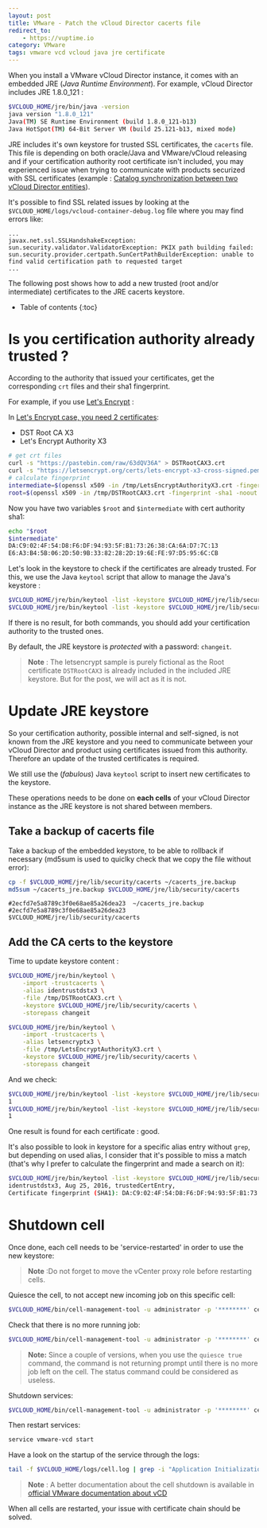 ```yaml
---
layout: post
title: VMware - Patch the vCloud Director cacerts file
redirect_to:
    - https://vuptime.io
category: VMware
tags: vmware vcd vcloud java jre certificate
---
```


When you install a VMware vCloud Director instance, it comes with an embedded JRE (*Java Runtime Environment*). For example, vCloud Director includes JRE 1.8.0_121 :

```bash
$VCLOUD_HOME/jre/bin/java -version
java version "1.8.0_121"
Java(TM) SE Runtime Environment (build 1.8.0_121-b13)
Java HotSpot(TM) 64-Bit Server VM (build 25.121-b13, mixed mode)
```

JRE includes it's own keystore for trusted SSL certificates, the `cacerts` file. This file is depending on both oracle/Java and VMware/vCloud releasing and if your certification authority root certificate isn't included, you may experienced issue when trying to communicate with products securized with SSL certificates (example : [Catalog synchronization between two vCloud Director entities](/2017/08/02/VMware-ExploreVCD-catalog-publishing-feature/)).

It's possible to find SSL related issues by looking at the `$VCLOUD_HOME/logs/vcloud-container-debug.log` file where you may find errors like:
```
...
javax.net.ssl.SSLHandshakeException: sun.security.validator.ValidatorException: PKIX path building failed: sun.security.provider.certpath.SunCertPathBuilderException: unable to find valid certification path to requested target
...
```

The following post shows how to add a new trusted (root and/or intermediate) certificates to the JRE cacerts keystore.

* Table of contents
{:toc}

# Is you certification authority already trusted ?

According to the authority that issued your certificates, get the corresponding `crt` files and their sha1 fingerprint.

For example, if you use [Let's Encrypt](https://letsencrypt.org) :

In [Let's Encrypt case, you need 2 certificates](https://letsencrypt.org/certificates/):
* DST Root CA X3
* Let's Encrypt Authority X3

```bash
# get crt files
curl -s "https://pastebin.com/raw/63dQV36A" > DSTRootCAX3.crt
curl -s "https://letsencrypt.org/certs/lets-encrypt-x3-cross-signed.pem.txt" > LetsEncryptAuthorityX3.crt
# calculate fingerprint
intermediate=$(openssl x509 -in /tmp/LetsEncryptAuthorityX3.crt -fingerprint -sha1 -noout | cut -d'=' -f2)
root=$(openssl x509 -in /tmp/DSTRootCAX3.crt -fingerprint -sha1 -noout | cut -d'=' -f2)
```

Now you have two variables `$root` and `$intermediate` with cert authority sha1:
```bash
echo "$root
$intermediate"
DA:C9:02:4F:54:D8:F6:DF:94:93:5F:B1:73:26:38:CA:6A:D7:7C:13
E6:A3:B4:5B:06:2D:50:9B:33:82:28:2D:19:6E:FE:97:D5:95:6C:CB
```

Let's look in the keystore to check if the certificates are already trusted. For this, we use the Java `keytool` script that allow to manage the Java's keystore :

```bash
$VCLOUD_HOME/jre/bin/keytool -list -keystore $VCLOUD_HOME/jre/lib/security/cacerts -storepass changeit | grep -i -B1 $root
$VCLOUD_HOME/jre/bin/keytool -list -keystore $VCLOUD_HOME/jre/lib/security/cacerts -storepass changeit | grep -i -B1 $intermediate
```

If there is no result, for both commands, you should add your certification authority to the trusted ones.

By default, the JRE keystore is *protected* with a password: `changeit`.

> **Note** : The letsencrypt sample is purely fictional as the Root certificate `DSTRootCAX3` is already included in the included JRE keystore. But for the post, we will act as it is not.

# Update JRE keystore

So your certification authority, possible internal and self-signed, is not known from the JRE keystore and you need to communicate between your vCloud Director and product using certificates issued from this authority. Therefore an update of the trusted certificates is required.

We still use the (*fabulous*) Java `keytool` script to insert new certificates to the keystore.

These operations needs to be done on **each cells** of your vCloud Director instance as the JRE keystore is not shared between members.

## Take a backup of cacerts file

Take a backup of the embedded keystore, to be able to rollback if necessary (md5sum is used to quiclky check that we copy the file without error):

```bash
cp -f $VCLOUD_HOME/jre/lib/security/cacerts ~/cacerts_jre.backup
md5sum ~/cacerts_jre.backup $VCLOUD_HOME/jre/lib/security/cacerts
```

```
#2ecfd7e5a8789c3f0e68ae85a26dea23  ~/cacerts_jre.backup
#2ecfd7e5a8789c3f0e68ae85a26dea23  $VCLOUD_HOME/jre/lib/security/cacerts
```

## Add the CA certs to the keystore

Time to update keystore content :

```bash
$VCLOUD_HOME/jre/bin/keytool \
    -import -trustcacerts \
    -alias identrustdstx3 \
    -file /tmp/DSTRootCAX3.crt \
    -keystore $VCLOUD_HOME/jre/lib/security/cacerts \
    -storepass changeit

$VCLOUD_HOME/jre/bin/keytool \
    -import -trustcacerts \
    -alias letsencryptx3 \
    -file /tmp/LetsEncryptAuthorityX3.crt \
    -keystore $VCLOUD_HOME/jre/lib/security/cacerts \
    -storepass changeit
```

And we check:
```bash
$VCLOUD_HOME/jre/bin/keytool -list -keystore $VCLOUD_HOME/jre/lib/security/cacerts -storepass changeit | grep -i $root -c
1
$VCLOUD_HOME/jre/bin/keytool -list -keystore $VCLOUD_HOME/jre/lib/security/cacerts -storepass changeit | grep -i $intermediate -c
1
```

One result is found for each certificate : good.

It's also possible to look in keystore for a specific alias entry without `grep`, but depending on used alias, I consider that it's possible to miss a match (that's why I prefer to calculate the fingerprint and made a search on it):

```bash
$VCLOUD_HOME/jre/bin/keytool -list -keystore $VCLOUD_HOME/jre/lib/security/cacerts -storepass changeit -alias "identrustdstx3"
identrustdstx3, Aug 25, 2016, trustedCertEntry,
Certificate fingerprint (SHA1): DA:C9:02:4F:54:D8:F6:DF:94:93:5F:B1:73:26:38:CA:6A:D7:7C:13
```

# Shutdown cell

Once done, each cell needs to be 'service-restarted' in order to use the new keystore:

> **Note** :Do not forget to move the vCenter proxy role before restarting cells.

Quiesce the cell, to not accept new incoming job on this specific cell:

```bash
$VCLOUD_HOME/bin/cell-management-tool -u administrator -p '********' cell -quiesce true
```

Check that there is no more running job:

```bash
$VCLOUD_HOME/bin/cell-management-tool -u administrator -p '********' cell -status
```

> **Note:** Since a couple of versions, when you use the `quiesce true` command, the command is not returning prompt until there is no more job left on the cell. The status command could be considered as useless.

Shutdown services:

```bash
$VCLOUD_HOME/bin/cell-management-tool -u administrator -p '********' cell -shutdown
```

Then restart services:

```bash
service vmware-vcd start
```

Have a look on the startup of the service through the logs:

```bash
tail -f $VCLOUD_HOME/logs/cell.log | grep -i "Application Initialization"
```

> **Note** : A better documentation about the cell shutdown is available in [official VMware documentation about vCD](http://pubs.vmware.com/vcd-820/index.jsp#com.vmware.vcloud.install.doc/GUID-65C8B7B6-EC5E-4BDA-8564-56DD6671F5FE.html?resultof=%2522%2573%2568%2575%2574%2564%256f%2577%256e%2522%2520)

When all cells are restarted, your issue with certificate chain should be solved.
